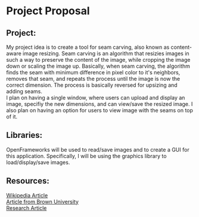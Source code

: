 # Project Proposal
## Project:
My project idea is to create a tool for seam carving, also known as content-aware image resizing. Seam carving is an algorithm that resizies images in such a way to preserve the content of the image, while cropping the image down or scaling the image up.
Basically, when seam carving, the algorithm finds the seam with minimum difference in pixel color to it's neighbors, removes that seam, and repeats the process until the image is now the correct dimension. The process is basically reversed for upsizing and adding seams.  
I plan on having a single window, where users can upload and display an image, specifiy the new dimensions, and can view/save the resized image. I also plan on having an option for users to view image with the seams on top of it.
## Libraries:
OpenFrameworks will be used to read/save images and to create a GUI for this application. Specifically, I will be using the graphics library to load/display/save images. 
## Resources:
[Wikipedia Article](https://en.wikipedia.org/wiki/Seam_carving)  
[Article from Brown University](http://cs.brown.edu/courses/cs129/results/proj3/taox/)  
[Research Article](http://www.faculty.idc.ac.il/arik/SCWeb/imret/index.html)
